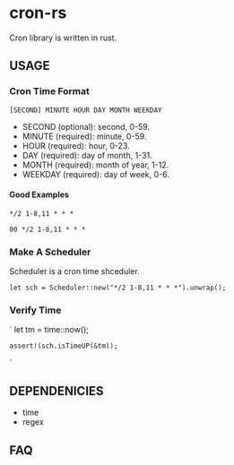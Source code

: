 # cron-rs

Cron library is written in rust.

## USAGE

### Cron Time Format 

`[SECOND] MINUTE HOUR DAY MONTH WEEKDAY`

* SECOND (optional): second, 0-59.
* MINUTE (required): minute, 0-59.
* HOUR (required): hour, 0-23.
* DAY (required): day of month, 1-31.
* MONTH (required): month of year, 1-12.
* WEEKDAY (required): day of week, 0-6.

#### Good Examples 
`*/2 1-8,11 * * *`

`00 */2 1-8,11 * * *`

### Make A Scheduler
Scheduler is a cron time shceduler. 

`
    let sch = Scheduler::new("*/2 1-8,11 * * *").unwrap();
`

### Verify Time

`
    let tm = time::now();

    assert!(sch.isTimeUP(&tm));
`

## DEPENDENICIES 

* time
* regex

## FAQ

